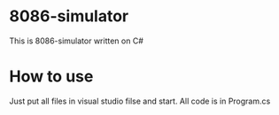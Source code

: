 # 8086-simulator
 This is 8086-simulator written on C#
 
 # How to use
 
 Just put all files in visual studio filse and start. All code is in Program.cs
